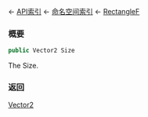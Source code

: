 ← [API索引](Api-Index) ← [命名空间索引](Namespace-Index) ← [RectangleF](VRageMath.RectangleF)

### 概要

```csharp
public Vector2 Size
```

The Size.

### 返回

[Vector2](VRageMath.Vector2)

